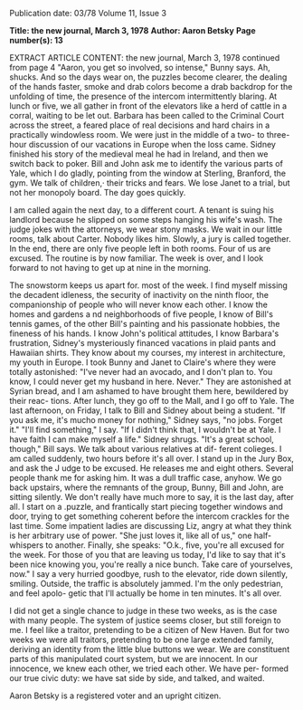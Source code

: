 Publication date: 03/78
Volume 11, Issue 3

**Title: the new journal, March 3, 1978**
**Author: Aaron Betsky**
**Page number(s): 13**

EXTRACT ARTICLE CONTENT:
the new journal, March 3, 1978 
continued from page 4 
"Aaron, you get so involved, so 
intense," Bunny says. Ah, shucks. 
And so the days wear on, the 
puzzles become clearer, the dealing of 
the hands faster, smoke and drab 
colors become a drab backdrop for 
the unfolding of time, the presence of 
the intercom intermittently blaring. At 
lunch or five, we all gather in front of 
the elevators like a herd of cattle in a 
corral, waiting to be let out. Barbara 
has been called to the Criminal Court 
across the street, a feared place of real 
decisions and hard chairs in a 
practically windowless room. We were 
just in the middle of a two- to three-
hour discussion of our vacations in 
Europe when the loss came. Sidney 
finished his story of the medieval meal 
he had in Ireland, and then we switch 
back to poker. Bill and John ask me 
to identify the various parts of Yale, 
which I do gladly, pointing from the 
window at Sterling, Branford, the 
gym. We talk of children,· their tricks 
and fears. We lose Janet to a trial, 
but not her monopoly board. The day 
goes quickly. 

I am called again the next day, to a 
different court. A tenant is suing his 
landlord because he slipped on some 
steps hanging his wife's wash. The 
judge jokes with the attorneys, we 
wear stony masks. We wait in our 
little rooms, talk about Carter. 
Nobody likes him. Slowly, a jury is 
called together. In the end, there are 
only five people left in both rooms. 
Four of us are excused. The routine is 
by now familiar. The week is over, 
and I look forward to not having to 
get up at nine in the morning. 

The snowstorm keeps us apart for. 
most of the week. I find myself 
missing the decadent idleness, the 
security of inactivity on the ninth 
floor, the companionship of people 
who will never know each other. I 
know the homes and gardens a nd 
neighborhoods of five people, I know 
of Bill's tennis games, of the other 
Bill's painting and his passionate 
hobbies, the fineness of his hands. I 
know John's political attitudes, I 
know Barbara's frustration, Sidney's 
mysteriously financed vacations in 
plaid pants and Hawaiian shirts. They 
know about my courses, my interest 
in architecture, my youth in Europe. I 
took Bunny and Janet to Claire's 
where they were totally astonished: 
"I've never had an avocado, and I 
don't plan to. You know, I could 
never get my husband in here. Never." 
They are astonished at Syrian bread, 
and I am ashamed to have brought 
them here, bewildered by their reac-
tions. After lunch, they go off to the 
Mall, and I go off to Yale. The last 
afternoon, on Friday, I talk to Bill 
and Sidney about being a student. "If 
you ask me, it's mucho money for 
nothing," Sidney says, "no jobs. 
Forget it." "I'll find something," I say. 
"If I didn't think that, I wouldn't be 
at Yale. I have faith I can make 
myself a life." Sidney shrugs. "It's a 
great school, though," Bill says. We 
talk about various relatives at dif-
ferent colieges. I am called suddenly, 
two hours before it's all over. I stand 
up in the Jury Box, and ask the J udge 
to be excused. He releases me and 
eight others. Several people thank me 
for asking him. It was a dull traffic 
case, anyhow. We go back upstairs, 
where the remnants of the group, 
Bunny, Bill and John, are sitting 
silently. We don't really have much 
more to say, it is the last day, after 
all. I start on a .puzzle, and frantically 
start piecing together windows and 
door, trying to get something coherent 
before the intercom crackles for the 
last time. Some impatient ladies are 
discussing Liz, angry at what they 
think is her arbitrary use of power. 
"She just loves it, like all of us," one 
half-whispers to another. Finally, she 
speaks: "O.k., five, you're all excused 
for the week. For those of you that 
are leaving us today, I'd like to say 
that it's been nice knowing you, 
you're really a nice bunch. Take care 
of yourselves, now." I say a very 
hurried goodbye, rush to the elevator, 
ride down silently, smiling. Outside, 
the traffic is absolutely jammed. I'm 
the only pedestrian, and feel apolo-
getic that I'll actually be home in ten 
minutes. It's all over. 

I did not get a single chance to 
judge in these two weeks, as is the
case with many people. The system of 
justice seems closer, but still foreign 
to me. I feel like a traitor, pretending 
to be a citizen of New Haven. But for 
two weeks we were all traitors, 
pretending to be one large extended 
family, deriving an identity from the 
little blue buttons we wear. We are 
constituent parts of this manipulated 
court system, but we are innocent. In 
our innocence, we knew each other, 
we tried each other. We have per-
formed our true civic duty: we have 
sat side by side, and talked, and 
waited. 

Aaron Betsky is a registered voter and 
an upright citizen.